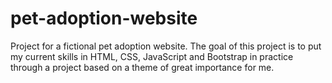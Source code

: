 # pet-adoption-website
Project for a fictional pet adoption website. The goal of this project is to put my current skills in HTML, CSS, JavaScript and Bootstrap in practice through a project based on a theme of great importance for me.
